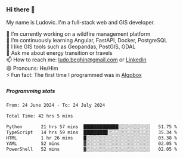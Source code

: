 ### Hi there 👋

My name is Ludovic. I'm a full-stack web and GIS developer.

 🔭 I’m currently working on a wildfire management platform<br/>
 🌱 I’m continuously learning Angular, FastAPI, Docker, PostgreSQL<br/>
 👯 I like GIS tools such as Geopandas, PostGIS, GDAL<br/>
 💬 Ask me about energy transition or travels<br/>
 📫 How to reach me: ludo.beghin@gmail.com or [Linkedin](https://www.linkedin.com/in/ludovic-beghin/)<br/>
 😄 Pronouns: He/Him<br/>
 ⚡ Fun fact: The first time I programmed was in [Algobox](https://fr.wikipedia.org/wiki/Algobox)<br/>

##### Programming stats
<!--START_SECTION:waka-->

```txt
From: 24 June 2024 - To: 24 July 2024

Total Time: 42 hrs 5 mins

Python       21 hrs 57 mins  █████████████░░░░░░░░░░░░   51.75 %
TypeScript   14 hrs 59 mins  █████████░░░░░░░░░░░░░░░░   35.34 %
HTML         1 hr 26 mins    █░░░░░░░░░░░░░░░░░░░░░░░░   03.38 %
YAML         52 mins         ▓░░░░░░░░░░░░░░░░░░░░░░░░   02.05 %
PowerShell   52 mins         ▓░░░░░░░░░░░░░░░░░░░░░░░░   02.05 %
```

<!--END_SECTION:waka-->
